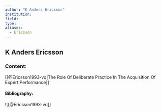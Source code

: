 ```yaml
---
author: "K Anders Ericsson"
institution:
field:
type:
aliases:
  - Ericsson
---
```


## K Anders Ericsson

### Content:
[[@Ericsson1993-vq|The Role Of Deliberate Practice In The Acquisition Of Expert Performance]]

#### Bibliography:

![[@Ericsson1993-vq]]